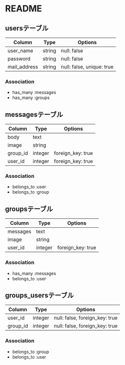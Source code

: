 # README


## usersテーブル

|Column|Type|Options|
|------|----|-------|
|user_name|string|null: false|
|password|string|null: false|
|mail_address|string|null: false, unique: true|

### Association
- has_many :messages
- has_many :groups


## messagesテーブル

|Column|Type|Options|
|------|----|-------|
|body|text||
|image|string||
|group_id|integer|foreign_key: true|
|user_id|integer|foreign_key: true|


### Association
- belongs_to :user
- belongs_to :group


## groupsテーブル

|Column|Type|Options|
|------|----|-------|
|messages|text||
|image|string||
|user_id|integer|foreign_key: true|

### Association
- has_many :messages
- belongs_to :user


## groups_usersテーブル

|Column|Type|Options|
|------|----|-------|
|user_id|integer|null: false, foreign_key: true|
|group_id|integer|null: false, foreign_key: true|

### Association
- belongs_to :group
- belongs_to :user